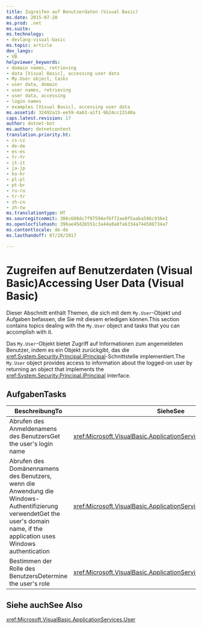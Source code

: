 ```yaml
---
title: Zugreifen auf Benutzerdaten (Visual Basic)
ms.date: 2015-07-20
ms.prod: .net
ms.suite: 
ms.technology:
- devlang-visual-basic
ms.topic: article
dev_langs:
- VB
helpviewer_keywords:
- domain names, retrieving
- data [Visual Basic], accessing user data
- My.User object, tasks
- user data, domain
- user names, retrieving
- user data, accessing
- login names
- examples [Visual Basic], accessing user data
ms.assetid: 32492a15-ee59-4a63-a1f1-9b24cc13140a
caps.latest.revision: 17
author: dotnet-bot
ms.author: dotnetcontent
translation.priority.ht:
- cs-cz
- de-de
- es-es
- fr-fr
- it-it
- ja-jp
- ko-kr
- pl-pl
- pt-br
- ru-ru
- tr-tr
- zh-cn
- zh-tw
ms.translationtype: HT
ms.sourcegitcommit: 306c608dc7f97594ef6f72ae0f5aaba596c936e1
ms.openlocfilehash: 396ae45d26551c3a44a8a8fa6334a744508734a7
ms.contentlocale: de-de
ms.lasthandoff: 07/28/2017

---
```

# <a name="accessing-user-data-visual-basic"></a><span data-ttu-id="b9854-102">Zugreifen auf Benutzerdaten (Visual Basic)</span><span class="sxs-lookup"><span data-stu-id="b9854-102">Accessing User Data (Visual Basic)</span></span>
<span data-ttu-id="b9854-103">Dieser Abschnitt enthält Themen, die sich mit dem `My.User`-Objekt und Aufgaben befassen, die Sie mit diesem erledigen können.</span><span class="sxs-lookup"><span data-stu-id="b9854-103">This section contains topics dealing with the `My.User` object and tasks that you can accomplish with it.</span></span>  
  
 <span data-ttu-id="b9854-104">Das `My.User`-Objekt bietet Zugriff auf Informationen zum angemeldeten Benutzer, indem es ein Objekt zurückgibt, das die <xref:System.Security.Principal.IPrincipal>-Schnittstelle implementiert.</span><span class="sxs-lookup"><span data-stu-id="b9854-104">The `My.User` object provides access to information about the logged-on user by returning an object that implements the <xref:System.Security.Principal.IPrincipal> interface.</span></span>  
  
## <a name="tasks"></a><span data-ttu-id="b9854-105">Aufgaben</span><span class="sxs-lookup"><span data-stu-id="b9854-105">Tasks</span></span>  
  
|<span data-ttu-id="b9854-106">Beschreibung</span><span class="sxs-lookup"><span data-stu-id="b9854-106">To</span></span>|<span data-ttu-id="b9854-107">Siehe</span><span class="sxs-lookup"><span data-stu-id="b9854-107">See</span></span>|  
|--------|---------|  
|<span data-ttu-id="b9854-108">Abrufen des Anmeldenamens des Benutzers</span><span class="sxs-lookup"><span data-stu-id="b9854-108">Get the user's login name</span></span>|<xref:Microsoft.VisualBasic.ApplicationServices.User.Name%2A>|  
|<span data-ttu-id="b9854-109">Abrufen des Domänennamens des Benutzers, wenn die Anwendung die Windows-Authentifizierung verwendet</span><span class="sxs-lookup"><span data-stu-id="b9854-109">Get the user's domain name, if the application uses Windows authentication</span></span>|<xref:Microsoft.VisualBasic.ApplicationServices.User.CurrentPrincipal>|  
|<span data-ttu-id="b9854-110">Bestimmen der Rolle des Benutzers</span><span class="sxs-lookup"><span data-stu-id="b9854-110">Determine the user's role</span></span>|<xref:Microsoft.VisualBasic.ApplicationServices.User.IsInRole%2A>|  
  
## <a name="see-also"></a><span data-ttu-id="b9854-111">Siehe auch</span><span class="sxs-lookup"><span data-stu-id="b9854-111">See Also</span></span>  
 <xref:Microsoft.VisualBasic.ApplicationServices.User>

